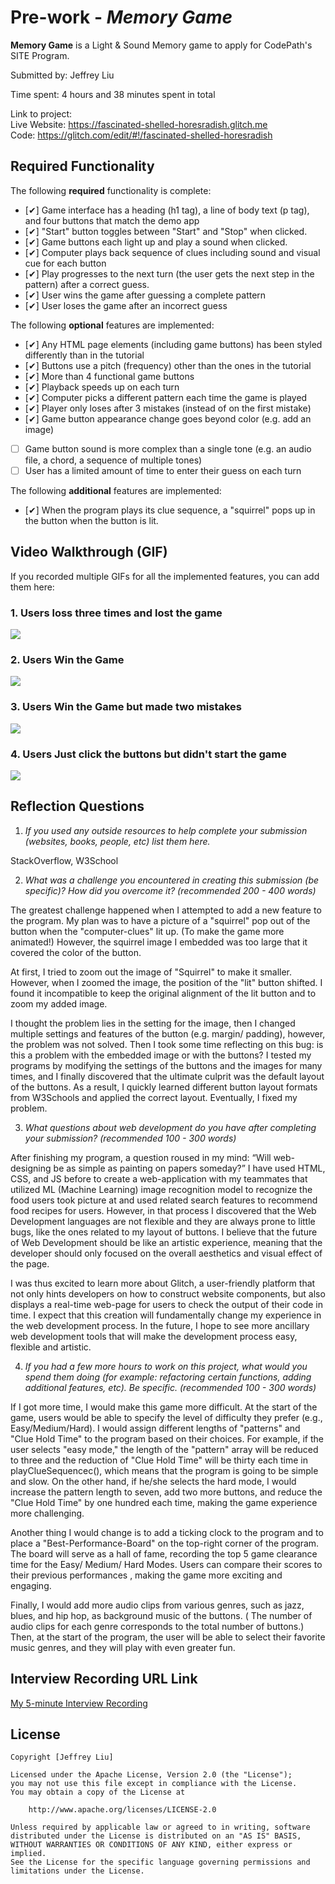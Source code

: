 # Pre-work - *Memory Game*

**Memory Game** is a Light & Sound Memory game to apply for CodePath's SITE Program. 

Submitted by: Jeffrey Liu

Time spent: 4 hours and 38 minutes spent in total

Link to project:   
Live Website: https://fascinated-shelled-horesradish.glitch.me   
Code: https://glitch.com/edit/#!/fascinated-shelled-horesradish

## Required Functionality

The following **required** functionality is complete:

* [✔] Game interface has a heading (h1 tag), a line of body text (p tag), and four buttons that match the demo app
* [✔] "Start" button toggles between "Start" and "Stop" when clicked. 
* [✔] Game buttons each light up and play a sound when clicked. 
* [✔] Computer plays back sequence of clues including sound and visual cue for each button
* [✔] Play progresses to the next turn (the user gets the next step in the pattern) after a correct guess. 
* [✔] User wins the game after guessing a complete pattern
* [✔] User loses the game after an incorrect guess

The following **optional** features are implemented:

* [✔] Any HTML page elements (including game buttons) has been styled differently than in the tutorial
* [✔] Buttons use a pitch (frequency) other than the ones in the tutorial
* [✔] More than 4 functional game buttons
* [✔] Playback speeds up on each turn
* [✔] Computer picks a different pattern each time the game is played
* [✔] Player only loses after 3 mistakes (instead of on the first mistake)
* [✔] Game button appearance change goes beyond color (e.g. add an image)
* [ ] Game button sound is more complex than a single tone (e.g. an audio file, a chord, a sequence of multiple tones)
* [ ] User has a limited amount of time to enter their guess on each turn

The following **additional** features are implemented:

- [✔] When the program plays its clue sequence, a "squirrel" pops up in the button when the button is lit. 

## Video Walkthrough (GIF)


If you recorded multiple GIFs for all the implemented features, you can add them here:

### 1. Users loss three times and lost the game  
![](https://github.com/CoderJeffrey/CodePath-Memory-Game/blob/main/Failure.gif)  
### 2. Users Win the Game    
![](https://github.com/CoderJeffrey/CodePath-Memory-Game/blob/main/Success_Demo.gif)  
### 3. Users Win the Game but made two mistakes   
![](https://github.com/CoderJeffrey/CodePath-Memory-Game/blob/main/Success_Demo_After_failing_twice.gif)  
### 4. Users Just click the buttons but didn't start the game    
![](https://github.com/CoderJeffrey/CodePath-Memory-Game/blob/main/Without-Starting-The-Game.gif)  

## Reflection Questions
1. *If you used any outside resources to help complete your submission (websites, books, people, etc) list them here.* 
      
StackOverflow, W3School

2. *What was a challenge you encountered in creating this submission (be specific)? How did you overcome it? (recommended 200 - 400 words)* 
     
The greatest challenge happened when I attempted to add a new feature to the program. My plan was to have a picture of a "squirrel" pop out of the button when the "computer-clues" lit up. (To make the game more animated!) However, the squirrel image I embedded was too large that it covered the color of the button.    
    
At first, I tried to zoom out the image of "Squirrel" to make it smaller. However, when I zoomed the image, the position of the "lit" button shifted. I found it incompatible to keep the original alignment of the lit button and to zoom my added image.   
    
I thought the problem lies in the setting for the image, then I changed multiple settings and features of the button (e.g. margin/ padding), however, the problem was not solved. Then I took some time reflecting on this bug: is this a problem with the embedded image or with the buttons? I tested my programs by modifying the settings of the buttons and the images for many times, and I finally discovered that the ultimate culprit was the default layout of the buttons. As a result, I quickly learned different button layout formats from W3Schools and applied the correct layout. Eventually, I fixed my problem.


3. *What questions about web development do you have after completing your submission? (recommended 100 - 300 words)*
       
After finishing my program, a question roused in my mind: “Will web-designing  be as simple as painting on papers someday?” I have used HTML, CSS, and JS before to create a web-application with my teammates that utilized  ML (Machine Learning) image recognition model to recognize the food users took picture at and used related search features to recommend food recipes for users. However, in that process I discovered that the Web Development languages are not flexible and they are always prone to little bugs, like the ones related to my layout of buttons. I believe that the future of Web Development should be like an artistic experience, meaning that the developer should only focused on the overall aesthetics and visual effect of the page.    
    
I was thus excited to learn more about Glitch, a user-friendly platform that not only hints developers on how to construct website components, but also displays a real-time web-page for users to check the output of their code in time. I expect that this creation will fundamentally change my experience in the web development process. In the future, I hope to see more ancillary web development tools that will make the development process easy, flexible and artistic.


4. *If you had a few more hours to work on this project, what would you spend them doing (for example: refactoring certain functions, adding additional features, etc). Be specific. (recommended 100 - 300 words)*
     
If I got more time, I would make this game more difficult. At the start of the game, users would be able to specify the level of difficulty they prefer (e.g., Easy/Medium/Hard). I would assign different lengths of "patterns" and "Clue Hold Time" to the program based on their choices. For example, if the user selects "easy mode," the length of the "pattern" array will be reduced to three and the reduction of "Clue Hold Time" will be thirty each time in playClueSequencec(), which means that the program is going to be simple and slow. On the other hand, if he/she selects the hard mode, I would increase the pattern length to seven, add two more buttons, and reduce the  "Clue Hold Time" by  one hundred each time, making the game experience more challenging.    
     
Another thing I would change is to add a ticking clock to the program and to place a "Best-Performance-Board" on the top-right corner of the program. The board will serve as a hall of fame, recording the top 5 game clearance time for the Easy/ Medium/ Hard Modes. Users can compare their scores to their previous performances , making the game more exciting and engaging.   
     
Finally, I would add more audio clips from various genres, such as jazz, blues, and hip hop, as background music of the buttons. ( The number of audio clips for each genre corresponds to the total number of buttons.) Then, at the start of the program, the user will be able to select their favorite music genres, and they will play with even greater fun.   



## Interview Recording URL Link

[My 5-minute Interview Recording](https://usc.zoom.us/rec/share/BhLeanMZi59gNzlyF13f4g-LjS_XHvmwdoc9bCp_ASEmeveEqGKSMzZe5raHxi0.0pbPz_jMh1NvmsMR?startTime=1648542878000)


## License

    Copyright [Jeffrey Liu]

    Licensed under the Apache License, Version 2.0 (the "License");
    you may not use this file except in compliance with the License.
    You may obtain a copy of the License at

        http://www.apache.org/licenses/LICENSE-2.0

    Unless required by applicable law or agreed to in writing, software
    distributed under the License is distributed on an "AS IS" BASIS,
    WITHOUT WARRANTIES OR CONDITIONS OF ANY KIND, either express or implied.
    See the License for the specific language governing permissions and
    limitations under the License.
